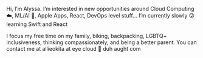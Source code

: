 Hi, I’m Alyssa.
I’m interested in new opportunities around Cloud Computing ☁️, ML/AI 🤖, Apple Apps, React, DevOps level stuff...
I’m currently slowly 😜 learning Swift and React

I focus my free time on my family, biking, backpacking, LGBTQ+ inclusiveness, thinking compassionately, and being a better parent.
You can contact me at allieokita at eye cloud 🍻 duh aught com
